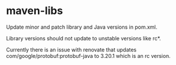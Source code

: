 # maven-libs

Update minor and patch library and Java versions in pom.xml.

Library versions should not update to unstable versions like rc*.

Currently there is an issue with renovate that updates com/google/protobuf:protobuf-java to 3.20.1 which is an rc version.
